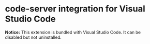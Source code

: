 # code-server integration for Visual Studio Code

**Notice:** This extension is bundled with Visual Studio Code. It can be disabled but not uninstalled.
